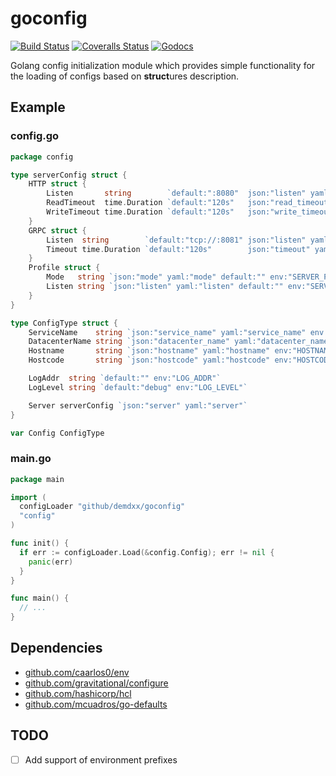# goconfig

[![Build Status](https://img.shields.io/travis/demdxx/goconfig.svg?logo=travis&style=for-the-badge)](https://travis-ci.org/demdxx/goconfig)
[![Coveralls Status](https://img.shields.io/coveralls/github/demdxx/goconfig?style=for-the-badge)](https://coveralls.io/github/demdxx/goconfig?branch=master)
[![Godocs](http://img.shields.io/badge/godoc-reference-5272B4.svg?style=for-the-badge)](http://godoc.org/github.com/demdxx/goconfig)

Golang config initialization module which provides simple functionality for the loading of configs based on **struct**ures description.

## Example

### config.go
```go
package config

type serverConfig struct {
	HTTP struct {
		Listen       string        `default:":8080"  json:"listen" yaml:"listen" cli:"http-listen" env:"SERVER_HTTP_LISTEN"`
		ReadTimeout  time.Duration `default:"120s"   json:"read_timeout" yaml:"read_timeout" env:"SERVER_HTTP_READ_TIMEOUT"`
		WriteTimeout time.Duration `default:"120s"   json:"write_timeout" yaml:"write_timeout" env:"SERVER_HTTP_WRITE_TIMEOUT"`
	}
	GRPC struct {
		Listen  string        `default:"tcp://:8081" json:"listen" yaml:"listen" cli:"grpc-listen" env:"SERVER_GRPC_LISTEN"`
		Timeout time.Duration `default:"120s"        json:"timeout" yaml:"timeout" env:"SERVER_GRPC_TIMEOUT"`
	}
	Profile struct {
		Mode   string `json:"mode" yaml:"mode" default:"" env:"SERVER_PROFILE_MODE"`
		Listen string `json:"listen" yaml:"listen" default:"" env:"SERVER_PROFILE_LISTEN"`
	}
}

type ConfigType struct {
	ServiceName    string `json:"service_name" yaml:"service_name" env:"SERVICE_NAME" default:"disk"`
	DatacenterName string `json:"datacenter_name" yaml:"datacenter_name" env:"DC_NAME" default:"??"`
	Hostname       string `json:"hostname" yaml:"hostname" env:"HOSTNAME" default:""`
	Hostcode       string `json:"hostcode" yaml:"hostcode" env:"HOSTCODE" default:""`

	LogAddr  string `default:"" env:"LOG_ADDR"`
	LogLevel string `default:"debug" env:"LOG_LEVEL"`

	Server serverConfig `json:"server" yaml:"server"`
}

var Config ConfigType
```

### main.go

```go
package main

import (
  configLoader "github/demdxx/goconfig"
  "config"
)

func init() {
  if err := configLoader.Load(&config.Config); err != nil {
    panic(err)
  }
}

func main() {
  // ...
}
```

## Dependencies

* [github.com/caarlos0/env](github.com/caarlos0/env)
* [github.com/gravitational/configure](github.com/gravitational/configure)
* [github.com/hashicorp/hcl](github.com/hashicorp/hcl)
* [github.com/mcuadros/go-defaults](github.com/mcuadros/go-defaults)

## TODO

* [ ] Add support of environment prefixes
